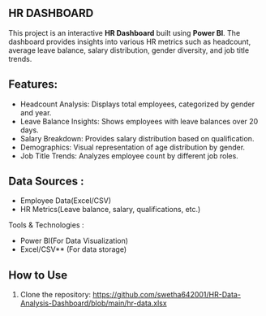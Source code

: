 ## HR DASHBOARD
This project is an interactive **HR Dashboard** built using **Power BI**. The dashboard provides insights into various HR metrics such as headcount, average leave balance, salary distribution, gender diversity, and job title trends.  

## Features:
- Headcount Analysis: Displays total employees, categorized by gender and year.  
- Leave Balance Insights: Shows employees with leave balances over 20 days.  
- Salary Breakdown: Provides salary distribution based on qualification.  
- Demographics: Visual representation of age distribution by gender.  
- Job Title Trends: Analyzes employee count by different job roles.
   
## Data Sources :
- Employee Data(Excel/CSV)  
- HR Metrics(Leave balance, salary, qualifications, etc.)  

Tools & Technologies :
- Power BI(For Data Visualization)  
- Excel/CSV** (For data storage)  

## How to Use  
1. Clone the repository:  https://github.com/swetha642001/HR-Data-Analysis-Dashboard/blob/main/hr-data.xlsx
   
